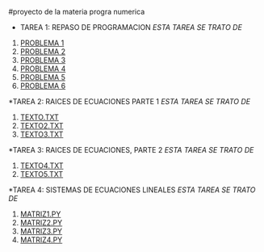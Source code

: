 #proyecto de la materia progra numerica

* TAREA 1: REPASO DE PROGRAMACION
_ESTA TAREA SE TRATO DE_

1. [PROBLEMA 1](https://github.com/Elcreadordelfortnite/chavagood/blob/main/problema_1.py) 
2. [PROBLEMA 2](https://github.com/Elcreadordelfortnite/chavagood/blob/main/problema_2.py)
3. [PROBLEMA 3](https://github.com/Elcreadordelfortnite/chavagood/blob/main/problema_3.py)
4. [PROBLEMA 4](https://github.com/Elcreadordelfortnite/chavagood/blob/main/problema_4.py)
5. [PROBLEMA 5](https://github.com/Elcreadordelfortnite/chavagood/blob/main/problema_5.py)
6. [PROBLEMA 6](https://github.com/Elcreadordelfortnite/chavagood/blob/main/problema_6.py)

*TAREA 2: RAICES DE ECUACIONES PARTE 1
_ESTA TAREA SE TRATO DE_

1. [TEXTO.TXT](https://github.com/Elcreadordelfortnite/chavagood/blob/main/texto.txt)
2. [TEXTO2.TXT](https://github.com/Elcreadordelfortnite/chavagood/blob/main/texto%202.txt)
3. [TEXTO3.TXT](https://github.com/Elcreadordelfortnite/chavagood/blob/main/texto%203.txt)

*TAREA 3: RAICES DE ECUACIONES, PARTE 2
_ESTA TAREA SE TRATO DE_

1. [TEXTO4.TXT](https://github.com/Elcreadordelfortnite/chavagood/blob/main/texto%204.txt)
2. [TEXTO5.TXT](https://github.com/Elcreadordelfortnite/chavagood/blob/main/texto%205.txt)

*TAREA 4: SISTEMAS DE ECUACIONES LINEALES
_ESTA TAREA SE TRATO DE_

1. [MATRIZ1.PY](https://github.com/Elcreadordelfortnite/chavagood/blob/main/matriz_1.py)
2. [MATRIZ2.PY](https://github.com/Elcreadordelfortnite/chavagood/blob/main/matriz_2.py)
3. [MATRIZ3.PY](https://github.com/Elcreadordelfortnite/chavagood/blob/main/matriz_3.py)
4. [MATRIZ4.PY](https://github.com/Elcreadordelfortnite/chavagood/blob/main/matriz_4.py)
